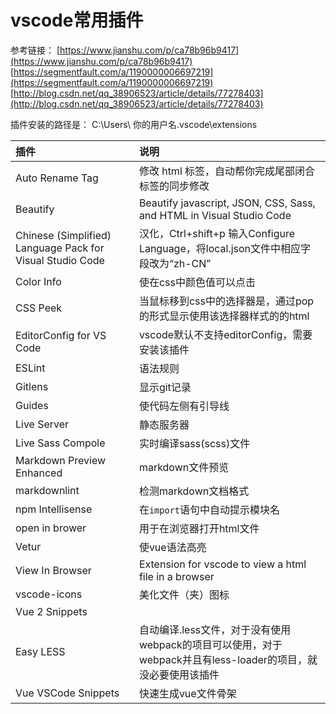 # vscode常用插件

参考链接：
[https://www.jianshu.com/p/ca78b96b9417](https://www.jianshu.com/p/ca78b96b9417)
[https://segmentfault.com/a/1190000006697219](https://segmentfault.com/a/1190000006697219)
[http://blog.csdn.net/qq_38906523/article/details/77278403](http://blog.csdn.net/qq_38906523/article/details/77278403)

插件安装的路径是：
C:\Users\ 你的用户名\.vscode\extensions

插件|说明
:--|:--
Auto Rename Tag|修改 html 标签，自动帮你完成尾部闭合标签的同步修改
Beautify|Beautify javascript, JSON, CSS, Sass, and HTML in Visual Studio Code
Chinese (Simplified) Language Pack for Visual Studio Code|汉化，Ctrl+shift+p 输入Configure Language，将local.json文件中相应字段改为“zh-CN”
Color Info|使在css中颜色值可以点击
CSS Peek|当鼠标移到css中的选择器是，通过pop的形式显示使用该选择器样式的的html
EditorConfig for VS Code|vscode默认不支持editorConfig，需要安装该插件
ESLint|语法规则
Gitlens|显示git记录
Guides|使代码左侧有引导线
Live Server|静态服务器
Live Sass Compole|实时编译sass(scss)文件
Markdown Preview Enhanced|markdown文件预览
markdownlint|检测markdown文档格式
npm Intellisense|在`import`语句中自动提示模块名
open in brower|用于在浏览器打开html文件
Vetur|使vue语法高亮
View In Browser|Extension for vscode to view a html file in a browser
vscode-icons|美化文件（夹）图标
Vue 2 Snippets|
Easy LESS| 自动编译.less文件，对于没有使用webpack的项目可以使用，对于webpack并且有less-loader的项目，就没必要使用该插件
Vue VSCode Snippets | 快速生成vue文件骨架
